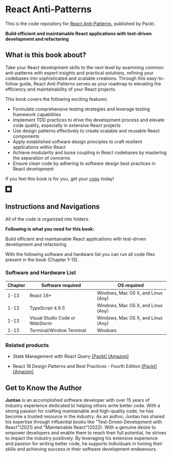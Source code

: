 # React Anti-Patterns

<a href="https://www.packtpub.com/product/react-anti-patterns/9781805123972"><img src="https://content.packt.com/B21103/cover_image_small.jpg" alt="" height="256px" align="right"></a>

This is the code repository for [React Anti-Patterns](https://www.packtpub.com/product/react-anti-patterns/9781805123972), published by Packt.

**Build efficient and maintainable React applications with test-driven development and refactoring**

## What is this book about?
Take your React development skills to the next level by examining common anti-patterns with expert insights and practical solutions, refining your codebases into sophisticated and scalable creations. Through this easy-to-follow guide, React Anti-Patterns serves as your roadmap to elevating the efficiency and maintainability of your React projects.
	
This book covers the following exciting features:
* Formulate comprehensive testing strategies and leverage testing framework capabilities
* Implement TDD practices to drive the development process and elevate code quality, especially in extensive React projects
* Use design patterns effectively to create scalable and reusable React components
* Apply established software design principles to craft resilient applications within React
* Achieve modularity and loose coupling in React codebases by mastering the separation of concerns
* Ensure clean code by adhering to software design best practices in React development

If you feel this book is for you, get your [copy](https://www.amazon.com/dp/1805123971) today!

<a href="https://www.packtpub.com/?utm_source=github&utm_medium=banner&utm_campaign=GitHubBanner"><img src="https://raw.githubusercontent.com/PacktPublishing/GitHub/master/GitHub.png" 
alt="https://www.packtpub.com/" border="5" /></a>


## Instructions and Navigations
All of the code is organized into folders. 

**Following is what you need for this book:**

Build efficient and maintainable React applications with test-driven development and refactoring

With the following software and hardware list you can run all code files present in the book (Chapter 1-13).

### Software and Hardware List

| Chapter  | Software required                   | OS required                        |
| -------- | ------------------------------------| -----------------------------------|
| 1-13     | React 16+                           | Windows, Mac OS X, and Linux (Any) |
| 1-13     | TypeScript 4.9.5                    | Windows, Mac OS X, and Linux (Any) |
| 1-13     | Visual Studio Code or WebStorm      | Windows, Mac OS X, and Linux (Any) |
| 1-13     | Terminal/Window Terminal            | Windows                            |


### Related products <Other books you may enjoy>
* State Management with React Query [[Packt]](https://www.packtpub.com/product/state-management-with-react-query/9781803231341) [[Amazon]](https://www.amazon.com/State-Management-React-Query-experience-ebook/dp/B0BR3X7D8M)

* React 18 Design Patterns and Best Practices - Fourth Edition [[Packt]](https://www.packtpub.com/product/react-18-design-patterns-and-best-practices-fourth-edition/9781803233109) [[Amazon]](https://www.amazon.com/React-Design-Patterns-Best-Practices/dp/1803233109)

## Get to Know the Author
**Juntao**
is an accomplished software developer with over 15 years of industry experience dedicated to helping others write better code. With a strong passion for crafting maintainable and high-quality code, he has become a trusted resource in the industry.
As an author, Juntao has shared his expertise through influential books like "Test-Driven Development with React"(2021) and "Maintainable React"(2022).
With a genuine desire to empower developers and enable them to reach their full potential, he strives to impact the industry positively. By leveraging his extensive experience and passion for writing better code, he supports individuals in honing their skills and achieving success in their software development endeavours.

